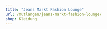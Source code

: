 ```yaml
---
title: "Jeans Markt Fashion Lounge"
url: /mutlangen/jeans-markt-fashion-lounge/
shop: Kleidung
---
```


